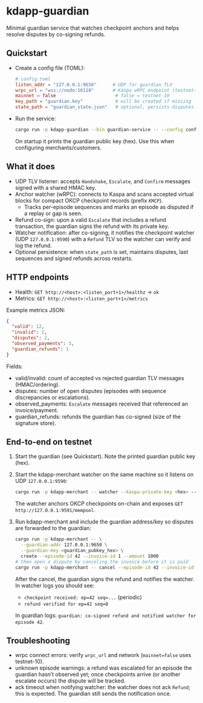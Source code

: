 # kdapp-guardian

Minimal guardian service that watches checkpoint anchors and helps resolve disputes by co-signing refunds.

## Quickstart

- Create a config file (TOML):

  ```toml
  # config.toml
  listen_addr = "127.0.0.1:9650"      # UDP for guardian TLV
  wrpc_url = "wss://node:16110"       # Kaspa wRPC endpoint (testnet-10 or mainnet)
  mainnet = false                      # false = testnet-10
  key_path = "guardian.key"            # will be created if missing
  state_path = "guardian_state.json"   # optional, persists disputes + signatures
  ```

- Run the service:

  ```sh
  cargo run -p kdapp-guardian --bin guardian-service -- --config config.toml
  ```

  On startup it prints the guardian public key (hex). Use this when configuring merchants/customers.

## What it does

- UDP TLV listener: accepts `Handshake`, `Escalate`, and `Confirm` messages signed with a shared HMAC key.
- Anchor watcher (wRPC): connects to Kaspa and scans accepted virtual blocks for compact OKCP checkpoint records (prefix `KMCP`).
  - Tracks per-episode sequences and marks an episode as disputed if a replay or gap is seen.
- Refund co-sign: upon a valid `Escalate` that includes a refund transaction, the guardian signs the refund with its private key.
- Watcher notification: after co-signing, it notifies the checkpoint watcher (UDP `127.0.0.1:9590`) with a `Refund` TLV so the watcher can verify and log the refund.
- Optional persistence: when `state_path` is set, maintains disputes, last sequences and signed refunds across restarts.

## HTTP endpoints

- Health: `GET http://<host>:<listen_port+1>/healthz` → `ok`
- Metrics: `GET http://<host>:<listen_port+1>/metrics`

Example metrics JSON:

```json
{
  "valid": 12,
  "invalid": 1,
  "disputes": 2,
  "observed_payments": 3,
  "guardian_refunds": 1
}
```

Fields:
- valid/invalid: count of accepted vs rejected guardian TLV messages (HMAC/ordering).
- disputes: number of open disputes (episodes with sequence discrepancies or escalations).
- observed_payments: `Escalate` messages received that referenced an invoice/payment.
- guardian_refunds: refunds the guardian has co-signed (size of the signature store).

## End-to-end on testnet

1) Start the guardian (see Quickstart). Note the printed guardian public key (hex).

2) Start the kdapp-merchant watcher on the same machine so it listens on UDP `127.0.0.1:9590`:

   ```sh
   cargo run -p kdapp-merchant -- watcher --kaspa-private-key <hex> --wrpc-url wss://node:16110 --http-port 9591
   ```

   The watcher anchors OKCP checkpoints on-chain and exposes `GET http://127.0.0.1:9591/mempool`.

3) Run kdapp-merchant and include the guardian address/key so disputes are forwarded to the guardian:

   ```sh
   cargo run -p kdapp-merchant -- \
     --guardian-addr 127.0.0.1:9650 \
     --guardian-key <guardian_pubkey_hex> \
     create --episode-id 42 --invoice-id 1 --amount 1000
   # then open a dispute by canceling the invoice before it is paid
   cargo run -p kdapp-merchant -- cancel --episode-id 42 --invoice-id 1
   ```

   After the cancel, the guardian signs the refund and notifies the watcher. In watcher logs you should see:

   - `checkpoint received: ep=42 seq=...` (periodic)
   - `refund verified for ep=42 seq=0`

   In guardian logs: `guardian: co-signed refund and notified watcher for episode 42`.

## Troubleshooting

- wrpc connect errors: verify `wrpc_url` and network (`mainnet=false` uses testnet-10).
- unknown episode warnings: a refund was escalated for an episode the guardian hasn’t observed yet; once checkpoints arrive (or another escalate occurs) the dispute will be tracked.
- ack timeout when notifying watcher: the watcher does not ack `Refund`; this is expected. The guardian still sends the notification once.

